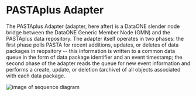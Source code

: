 # PASTAplus Adapter

The PASTAplus Adapter (adapter, here after) is a DataONE slender node bridge between the DataONE Generic Member Node (GMN) and the PASTAplus data repository. The adapter itself operates in two phases: the first phase polls PASTA for recent additions, updates, or deletes of data packages in reopsitory -- this information is written to a common data queue in the form of data package identifier and an event timestamp; the second phase of the adapter reads the queue for new event information and performs a create, update, or deletion (archive) of all objects associated with each data package.

![image of sequence diagram](https://www.planttext.com/plantuml/img/RP4zRiCm38Ltda9ZCiG7q60aKwOM0T9TO6J65IfBYam3pUr3vyUruau2oCVlFOhRdZ7pq7a02kpugWwxuzSEabITTGa3gnIzDnq6R2b3WumdxEbHlGmqK2b6-oF2IV-axZy-0UQWJNqtqgebDfciw8pznj1Ilrh3lRUfvmDQbIhpEuRsCIRnp3sjbktrc-DVP3tbTE4S9MG3K5NLa-UOCl8xKMZbRYKm4pQce2xaiurVFHkx58EuZ5il-ML1gzFW_EJotuJyirRZZLwYnswmbKUkV0C0)
